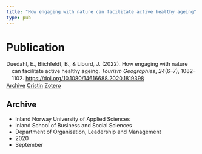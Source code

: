 ```yaml
---
title: "How engaging with nature can facilitate active healthy ageing"
type: pub
---
```

<h1>Publication</h1>
<article id="csl-bib-container-NZD9SN68" class="csl-bib-container">
  <div class="csl-bib-body" style="line-height: 1.35; padding-left: 1em; text-indent:-1em;">
  <div class="csl-entry">Duedahl, E., Blichfeldt, B., &amp; Liburd, J. (2022). How engaging with nature can facilitate active healthy ageing. <i>Tourism Geographies</i>, <i>24</i>(6&#x2013;7), 1082&#x2013;1102. <a href="https://doi.org/10.1080/14616688.2020.1819398">https://doi.org/10.1080/14616688.2020.1819398</a></div>
</div>
  <div class="csl-bib-buttons">
    <a href="#taxonomy-article-NZD9SN68" class="csl-bib-button">Archive</a>
    <a href="https://app.cristin.no/results/show.jsf?id=1829061" alt="Cristin URL" class="csl-bib-button">Cristin</a>
    <a href="http://zotero.org/groups/5022929/items/NZD9SN68" alt="Zotero URL" class="csl-bib-button">Zotero</a>
  </div>
  <div id="csl-bib-meta-container-NZD9SN68"></div>
</article>
<div id="csl-bib-meta-NZD9SN68" class="csl-bib-meta">
  <article id="taxonomy-article-NZD9SN68" class="taxonomy-article">
    <h1>Archive</h1>
    <ul>
      <li>Inland Norway University of Applied Sciences</li>
      <li>Inland School of Business and Social Sciences</li>
      <li>Department of Organisation, Leadership and Management</li>
      <li>2020</li>
      <li>September</li>
    </ul>
  </article>
</div>
